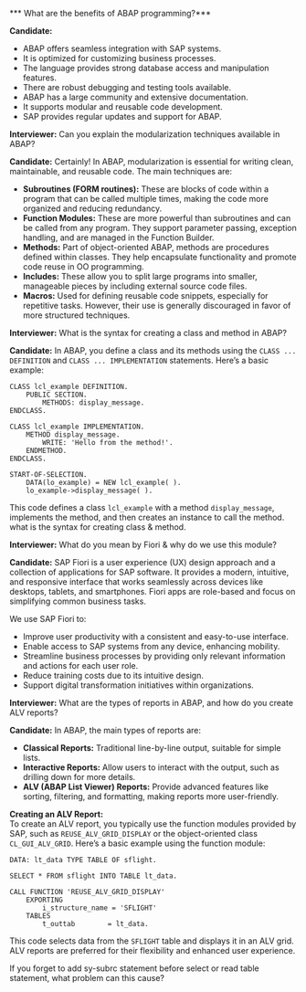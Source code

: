 *** What are the benefits of ABAP programming?***

**Candidate:**  
- ABAP offers seamless integration with SAP systems.  
- It is optimized for customizing business processes.  
- The language provides strong database access and manipulation features.  
- There are robust debugging and testing tools available.  
- ABAP has a large community and extensive documentation.  
- It supports modular and reusable code development.  
- SAP provides regular updates and support for ABAP.






**Interviewer:** Can you explain the modularization techniques available in ABAP?

**Candidate:**  Certainly! In ABAP, modularization is essential for writing clean, maintainable, and reusable code. The main techniques are:  
- **Subroutines (FORM routines):** These are blocks of code within a program that can be called multiple times, making the code more organized and reducing redundancy.  
- **Function Modules:** These are more powerful than subroutines and can be called from any program. They support parameter passing, exception handling, and are managed in the Function Builder.  
- **Methods:** Part of object-oriented ABAP, methods are procedures defined within classes. They help encapsulate functionality and promote code reuse in OO programming.  
- **Includes:** These allow you to split large programs into smaller, manageable pieces by including external source code files.  
- **Macros:** Used for defining reusable code snippets, especially for repetitive tasks. However, their use is generally discouraged in favor of more structured techniques.




**Interviewer:** What is the syntax for creating a class and method in ABAP?

**Candidate:**  In ABAP, you define a class and its methods using the `CLASS ... DEFINITION` and `CLASS ... IMPLEMENTATION` statements. Here’s a basic example:

```abap
CLASS lcl_example DEFINITION.
    PUBLIC SECTION.
        METHODS: display_message.
ENDCLASS.

CLASS lcl_example IMPLEMENTATION.
    METHOD display_message.
        WRITE: 'Hello from the method!'.
    ENDMETHOD.
ENDCLASS.

START-OF-SELECTION.
    DATA(lo_example) = NEW lcl_example( ).
    lo_example->display_message( ).
```

This code defines a class `lcl_example` with a method `display_message`, implements the method, and then creates an instance to call the method.
what is the syntax for creating class & method.

**Interviewer:** What do you mean by Fiori & why do we use this module?

**Candidate:**  SAP Fiori is a user experience (UX) design approach and a collection of applications for SAP software. It provides a modern, intuitive, and responsive interface that works seamlessly across devices like desktops, tablets, and smartphones. Fiori apps are role-based and focus on simplifying common business tasks.

We use SAP Fiori to:
- Improve user productivity with a consistent and easy-to-use interface.
- Enable access to SAP systems from any device, enhancing mobility.
- Streamline business processes by providing only relevant information and actions for each user role.
- Reduce training costs due to its intuitive design.
- Support digital transformation initiatives within organizations.


**Interviewer:** What are the types of reports in ABAP, and how do you create ALV reports?

**Candidate:**  In ABAP, the main types of reports are:

- **Classical Reports:** Traditional line-by-line output, suitable for simple lists.
- **Interactive Reports:** Allow users to interact with the output, such as drilling down for more details.
- **ALV (ABAP List Viewer) Reports:** Provide advanced features like sorting, filtering, and formatting, making reports more user-friendly.

**Creating an ALV Report:**  
To create an ALV report, you typically use the function modules provided by SAP, such as `REUSE_ALV_GRID_DISPLAY` or the object-oriented class `CL_GUI_ALV_GRID`. Here’s a basic example using the function module:

```abap
DATA: lt_data TYPE TABLE OF sflight.

SELECT * FROM sflight INTO TABLE lt_data.

CALL FUNCTION 'REUSE_ALV_GRID_DISPLAY'
    EXPORTING
        i_structure_name = 'SFLIGHT'
    TABLES
        t_outtab        = lt_data.
```

This code selects data from the `SFLIGHT` table and displays it in an ALV grid. ALV reports are preferred for their flexibility and enhanced user experience.



If you forget to add sy-subrc statement before select or read table statement, what problem can this cause?

